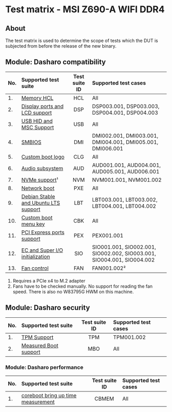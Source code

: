 # Test matrix - MSI Z690-A WIFI DDR4

## About

The test matrix is used to determine the scope of tests which the DUT is
subjected from before the release of the new binary.

## Module: Dasharo compatibility

| No.  | Supported test suite                              | Test suite ID | Supported test cases                 |
|:-----|:--------------------------------------------------|:-------------:|:-------------------------------------|
| 1.   | [Memory HCL][HCL]                                 | HCL           | All                                  |
| 2.   | [Display ports and LCD support][DSP]              | DSP           | DSP003.001, DSP003.003, DSP004.001, DSP004.003 |
| 3.   | [USB HID and MSC Support][USB]                    | USB           | All                                  |
| 4.   | [SMBIOS][DMI]                                     | DMI           | DMI002.001, DMI003.001, DMI004.001, DMI005.001, DMI006.001|
| 5.   | [Custom boot logo][CLG]                           | CLG           | All                                  |
| 6.   | [Audio subsystem][AUD]                            | AUD           | AUD001.001, AUD004.001, AUD005.001, AUD006.001 |
| 7.   | [NVMe support][NVM]&sup1;                         | NVM           | NVM001.001, NVM001.002               |
| 8.   | [Network boot][PXE]                               | PXE           | All                                  |
| 9.   | [Debian Stable and Ubuntu LTS support][LBT]       | LBT           | LBT003.001, LBT003.002, LBT004.001, LBT004.002|
| 10.  | [Custom boot menu key][CBK]                       | CBK           | All                                  |
| 11.  | [PCI Express ports support][PEX]                  | PEX           | PEX001.001                           |
| 12.  | [EC and Super I/O initialization][ECR]            | SIO           | SIO001.001, SIO002.001, SIO002.002, SIO003.001, SIO004.001, SIO004.002|
| 13.  | [Fan control][FAN]                                | FAN           | FAN001.002&sup2;                     |

1) Requires a PCIe x4 to M.2 adapter
2) Fans have to be checked manually. No support for reading the fan speed.
   There is also no W83795G HWM on this machine.

[HCL]: ../../unified-test-documentation/dasharo-compatibility/301-memory-hcl.md
[EFI]: ../../unified-test-documentation/dasharo-compatibility/30M-uefi-compatible-interface.md
[USH]: ../../unified-test-documentation/dasharo-compatibility/30P-uefi-shell.md
[DSP]: ../../unified-test-documentation/dasharo-compatibility/31E-display-ports-and-lcd.md
[USB]: ../../unified-test-documentation/dasharo-compatibility/306-usb-hid-and-msc-support.md
[DMI]: ../../unified-test-documentation/dasharo-compatibility/31L-smbios.md
[CLG]: ../../unified-test-documentation/dasharo-compatibility/304-custom-logo.md
[MWL]: ../../unified-test-documentation/dasharo-compatibility/31K-minipcie-verification.md
[WLE]: ../../unified-test-documentation/dasharo-compatibility/318-m2-wifi-bluetooth.md
[AUD]: ../../unified-test-documentation/dasharo-compatibility/31F-audio-subsystem.md
[NVM]: ../../unified-test-documentation/dasharo-compatibility/312-nvme-support.md
[PXE]: ../../unified-test-documentation/dasharo-compatibility/315-network-boot.md
[LBT]: ../../unified-test-documentation/dasharo-compatibility/308-debian-stable-and-ubuntu-lts-support.md
[WBT]: ../../unified-test-documentation/dasharo-compatibility/31A-windows-booting.md
[SDC]: ../../unified-test-documentation/dasharo-compatibility/316-sdcard-reader.md
[CLG]: ../../unified-test-documentation/dasharo-compatibility/304-custom-logo.md
[CBK]: ../../unified-test-documentation/dasharo-compatibility/303-custom-boot-menu-key.md
[PEX]: ../../unified-test-documentation/dasharo-compatibility/31R-pcie-ports.md
[ECR]: ../../unified-test-documentation/dasharo-compatibility/31G-ec-and-superio.md
[FAN]: ../../unified-test-documentation/dasharo-compatibility/S31-coreboot-fan-control.md

## Module: Dasharo security

| No.  | Supported test suite                              | Test suite ID | Supported test cases                 |
|:-----|:--------------------------------------------------|:-------------:|:-------------------------------------|
| 1.   | [TPM Support][TPM]                                | TPM           | TPM001.002                           |
| 2.   | [Measured Boot support][MBO]                      | MBO           | All                                  |

[TPM]: ../../unified-test-documentation/dasharo-security/200-tpm-support.md
[VBO]: ../../unified-test-documentation/dasharo-security/201-verified-boot.md
[MBO]: ../../unified-test-documentation/dasharo-security/203-measured-boot.md
[SBO]: ../../unified-test-documentation/dasharo-security/206-secure-boot.md

### Module: Dasharo performance

| No.  | Supported test suite                              | Test suite ID | Supported test cases                 |
|:-----|:--------------------------------------------------|:-------------:|:-------------------------------------|
| 1.   | [coreboot bring up time measurement][CBMEM]       | CBMEM         | All                                  |

[CBMEM]: ../../unified-test-documentation/dasharo-performance/400-coreboot-boot-measure.md
